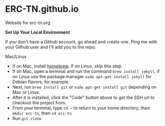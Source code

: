 # ERC-TN.github.io
Website for erc-tn.org

**Set Up Your Local Environment**

If you don't have a Github account, go ahead and create one. Ping me with your Github user and I'll add you to the repo.

Mac/Linux
  * If on Mac, install [homebrew](https://brew.sh). If on Linux, skip this step.
  * If on Mac, open a terminal and run the command `brew install jekyll`, if on Linux use the package manager `sudo apt-get install jekyll` for Debian flavors, for example.
  * Next, run `brew install git` or `sudo apt-get install git` depending on Mac or Linux.
  * After it is installed, click the "Code" button above to get the SSH url to checkout the project from.
  * From your terminal, type `cd ~` to return to your home directory, then `mkdir erc-tn`, then `cd erc-tn`
  * Run `git clone`
